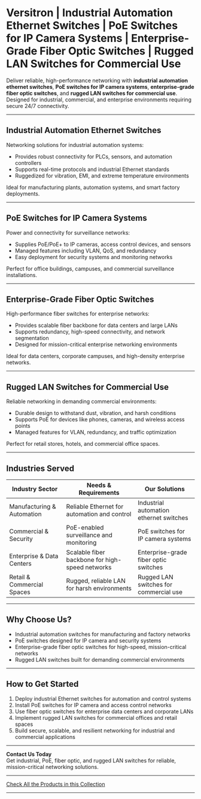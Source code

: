 # Versitron | Industrial Automation Ethernet Switches | PoE Switches for IP Camera Systems | Enterprise-Grade Fiber Optic Switches | Rugged LAN Switches for Commercial Use

Deliver reliable, high-performance networking with **industrial automation ethernet switches**, **PoE switches for IP camera systems**, **enterprise-grade fiber optic switches**, and **rugged LAN switches for commercial use**. Designed for industrial, commercial, and enterprise environments requiring secure 24/7 connectivity.

---

## Industrial Automation Ethernet Switches

Networking solutions for industrial automation systems:

- Provides robust connectivity for PLCs, sensors, and automation controllers  
- Supports real-time protocols and industrial Ethernet standards  
- Ruggedized for vibration, EMI, and extreme temperature environments  

Ideal for manufacturing plants, automation systems, and smart factory deployments.

---

## PoE Switches for IP Camera Systems

Power and connectivity for surveillance networks:

- Supplies PoE/PoE+ to IP cameras, access control devices, and sensors  
- Managed features including VLAN, QoS, and redundancy  
- Easy deployment for security systems and monitoring networks  

Perfect for office buildings, campuses, and commercial surveillance installations.

---

## Enterprise-Grade Fiber Optic Switches

High-performance fiber switches for enterprise networks:

- Provides scalable fiber backbone for data centers and large LANs  
- Supports redundancy, high-speed connectivity, and network segmentation  
- Designed for mission-critical enterprise networking environments  

Ideal for data centers, corporate campuses, and high-density enterprise networks.

---

## Rugged LAN Switches for Commercial Use

Reliable networking in demanding commercial environments:

- Durable design to withstand dust, vibration, and harsh conditions  
- Supports PoE for devices like phones, cameras, and wireless access points  
- Managed features for VLAN, redundancy, and traffic optimization  

Perfect for retail stores, hotels, and commercial office spaces.

---

## Industries Served

| Industry Sector              | Needs & Requirements                           | Our Solutions                               |
|-------------------------------|------------------------------------------------|--------------------------------------------|
| Manufacturing & Automation    | Reliable Ethernet for automation and control   | Industrial automation ethernet switches    |
| Commercial & Security         | PoE-enabled surveillance and monitoring        | PoE switches for IP camera systems         |
| Enterprise & Data Centers     | Scalable fiber backbone for high-speed networks| Enterprise-grade fiber optic switches      |
| Retail & Commercial Spaces    | Rugged, reliable LAN for harsh environments   | Rugged LAN switches for commercial use     |

---

## Why Choose Us?

- Industrial automation switches for manufacturing and factory networks  
- PoE switches designed for IP camera and security systems  
- Enterprise-grade fiber optic switches for high-speed, mission-critical networks  
- Rugged LAN switches built for demanding commercial environments  

---

## How to Get Started

1. Deploy industrial Ethernet switches for automation and control systems  
2. Install PoE switches for IP camera and access control networks  
3. Use fiber optic switches for enterprise data centers and corporate LANs  
4. Implement rugged LAN switches for commercial offices and retail spaces  
5. Build secure, scalable, and resilient networking for industrial and commercial applications  

---

**Contact Us Today**  
Get industrial, PoE, fiber optic, and rugged LAN switches for reliable, mission-critical networking solutions.

---

[Check All the Products in this Collection](https://www.versitron.com/collections/fiber-optic-network-switches)

---

